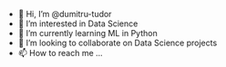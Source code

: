 - 👋 Hi, I’m @dumitru-tudor
- 👀 I’m interested in Data Science
- 🌱 I’m currently learning ML in Python
- 💞️ I’m looking to collaborate on Data Science projects
- 📫 How to reach me ...

<!---
dumitru-tudor/dumitru-tudor is a ✨ special ✨ repository because its `README.md` (this file) appears on your GitHub profile.
You can click the Preview link to take a look at your changes.
--->
